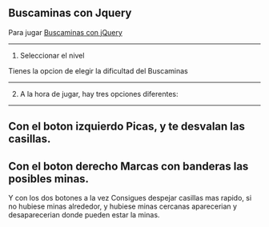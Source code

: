 Buscaminas con Jquery
----

Para jugar [Buscaminas con jQuery](https://javigon258.github.io/Tema%206/jQueryV2Buscaminas/)

**********

1. Seleccionar el nivel 

Tienes la opcion de elegir la dificultad del Buscaminas

**********

2. A la hora de jugar, hay tres opciones diferentes:

----
Con el boton izquierdo
Picas, y te desvalan las casillas.
----
Con el boton derecho 
Marcas con banderas las posibles minas.
----
Y con los dos botones a la vez
Consigues despejar casillas mas rapido, si no hubiese minas alrededor, y hubiese minas cercanas aparecerian y desaparecerian donde pueden estar la minas.


